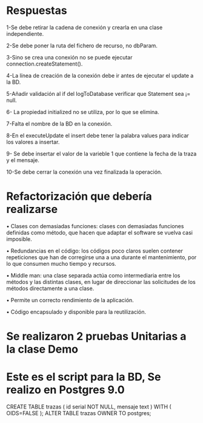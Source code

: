 # Respuestas

1-Se debe retirar la cadena de conexión y crearla en una clase independiente.

2-Se debe poner la ruta del fichero de recurso, no dbParam.

3-Sino se crea una conexión no se puede ejecutar connection.createStatement().

4-La línea de creación de la conexión debe ir antes de ejecutar el update a la BD.

5-Añadir validación al if del logToDatabase verificar que Statement sea ¡= null.

6- La propiedad initialized no se utiliza, por lo que se elimina.

7-Falta el nombre de la BD en la conexión.

8-En el executeUpdate el insert debe tener la palabra values para indicar los valores a insertar.

9- Se debe insertar el valor de la varieble 1 que contiene la fecha de la traza y el mensaje.

10-Se debe cerrar la conexión una vez finalizada la operación.

# Refactorización que debería realizarse

•	Clases con demasiadas funciones: clases con demasiadas funciones definidas como método, que hacen que adaptar el software se vuelva casi imposible.

•	Redundancias en el código: los códigos poco claros suelen contener repeticiones que han de corregirse una a una durante el mantenimiento, por lo que consumen mucho tiempo y recursos.

•	Middle man: una clase separada actúa como intermediaria entre los métodos y las distintas clases, en lugar de direccionar las solicitudes de los métodos directamente a una clase.

•	Permite un correcto rendimiento de la aplicación.

•	Código encapsulado y disponible para la reutilización.

# Se realizaron 2 pruebas Unitarias a la clase Demo

# Este es el script para la BD, Se realizo en Postgres 9.0

CREATE TABLE trazas
(
  id serial NOT NULL,
  mensaje text
)
WITH (
  OIDS=FALSE
);
ALTER TABLE trazas
  OWNER TO postgres;


